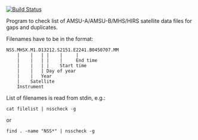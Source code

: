 [![Build Status](https://travis-ci.org/olemke/nsscheck.svg?branch=master)](https://travis-ci.org/olemke/nsscheck)

Program to check list of AMSU-A/AMSU-B/MHS/HIRS satellite data files
for gaps and duplicates.

Filenames have to be in the format:

```
NSS.MHSX.M1.D13212.S2151.E2241.B0450707.MM
    |    |   | |    |     |
    |    |   | |    |     End time
    |    |   | |    Start time
    |    |   | Day of year
    |    |   Year
    |    Satellite
    Instrument
```

List of filenames is read from stdin, e.g.:

`cat filelist | nsscheck -g`

or

`find . -name "NSS*" | nsscheck -g`

